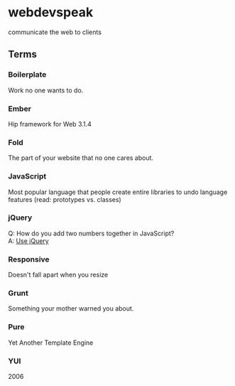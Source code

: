 # webdevspeak

communicate the web to clients

## Terms

### Boilerplate
Work no one wants to do.
### Ember
Hip framework for Web 3.1.4
### Fold
The part of your website that no one cares about.
### JavaScript
Most popular language that people create entire libraries to undo language features (read: prototypes vs. classes)
### jQuery
Q: How do you add two numbers together in JavaScript?<br />
A: [Use jQuery](http://www.doxdesk.com/img/updates/20091116-so-large.gif)
### Responsive
Doesn't fall apart when you resize
### Grunt
Something your mother warned you about.
### Pure
Yet Another Template Engine
### YUI
2006
